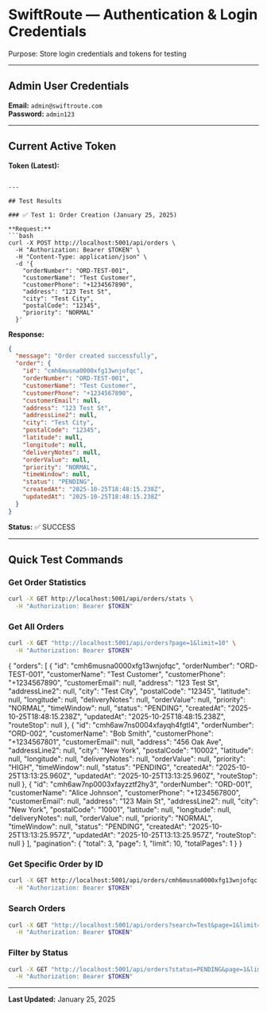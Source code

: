 # SwiftRoute — Authentication & Login Credentials

Purpose: Store login credentials and tokens for testing

---

## Admin User Credentials

**Email:** `admin@swiftroute.com`  
**Password:** `admin123`

---

## Current Active Token

**Token (Latest):**
```

---

## Test Results

### ✅ Test 1: Order Creation (January 25, 2025)

**Request:**
```bash
curl -X POST http://localhost:5001/api/orders \
  -H "Authorization: Bearer $TOKEN" \
  -H "Content-Type: application/json" \
  -d '{
    "orderNumber": "ORD-TEST-001",
    "customerName": "Test Customer",
    "customerPhone": "+1234567890",
    "address": "123 Test St",
    "city": "Test City",
    "postalCode": "12345",
    "priority": "NORMAL"
  }'
```

**Response:**
```json
{
  "message": "Order created successfully",
  "order": {
    "id": "cmh6musna0000xfg13wnjofqc",
    "orderNumber": "ORD-TEST-001",
    "customerName": "Test Customer",
    "customerPhone": "+1234567890",
    "customerEmail": null,
    "address": "123 Test St",
    "addressLine2": null,
    "city": "Test City",
    "postalCode": "12345",
    "latitude": null,
    "longitude": null,
    "deliveryNotes": null,
    "orderValue": null,
    "priority": "NORMAL",
    "timeWindow": null,
    "status": "PENDING",
    "createdAt": "2025-10-25T18:48:15.238Z",
    "updatedAt": "2025-10-25T18:48:15.238Z"
  }
}
```

**Status:** ✅ SUCCESS

---

## Quick Test Commands

### Get Order Statistics
```bash
curl -X GET http://localhost:5001/api/orders/stats \
  -H "Authorization: Bearer $TOKEN"
```

### Get All Orders
```bash
curl -X GET "http://localhost:5001/api/orders?page=1&limit=10" \
  -H "Authorization: Bearer $TOKEN"
```
{
    "orders": [
        {
            "id": "cmh6musna0000xfg13wnjofqc",
            "orderNumber": "ORD-TEST-001",
            "customerName": "Test Customer",
            "customerPhone": "+1234567890",
            "customerEmail": null,
            "address": "123 Test St",
            "addressLine2": null,
            "city": "Test City",
            "postalCode": "12345",
            "latitude": null,
            "longitude": null,
            "deliveryNotes": null,
            "orderValue": null,
            "priority": "NORMAL",
            "timeWindow": null,
            "status": "PENDING",
            "createdAt": "2025-10-25T18:48:15.238Z",
            "updatedAt": "2025-10-25T18:48:15.238Z",
            "routeStop": null
        },
        {
            "id": "cmh6aw7ns0004xfayqh4fgtl4",
            "orderNumber": "ORD-002",
            "customerName": "Bob Smith",
            "customerPhone": "+1234567801",
            "customerEmail": null,
            "address": "456 Oak Ave",
            "addressLine2": null,
            "city": "New York",
            "postalCode": "10002",
            "latitude": null,
            "longitude": null,
            "deliveryNotes": null,
            "orderValue": null,
            "priority": "HIGH",
            "timeWindow": null,
            "status": "PENDING",
            "createdAt": "2025-10-25T13:13:25.960Z",
            "updatedAt": "2025-10-25T13:13:25.960Z",
            "routeStop": null
        },
        {
            "id": "cmh6aw7np0003xfayzztf2hy3",
            "orderNumber": "ORD-001",
            "customerName": "Alice Johnson",
            "customerPhone": "+1234567800",
            "customerEmail": null,
            "address": "123 Main St",
            "addressLine2": null,
            "city": "New York",
            "postalCode": "10001",
            "latitude": null,
            "longitude": null,
            "deliveryNotes": null,
            "orderValue": null,
            "priority": "NORMAL",
            "timeWindow": null,
            "status": "PENDING",
            "createdAt": "2025-10-25T13:13:25.957Z",
            "updatedAt": "2025-10-25T13:13:25.957Z",
            "routeStop": null
        }
    ],
    "pagination": {
        "total": 3,
        "page": 1,
        "limit": 10,
        "totalPages": 1
    }
}

### Get Specific Order by ID
```bash
curl -X GET http://localhost:5001/api/orders/cmh6musna0000xfg13wnjofqc \
  -H "Authorization: Bearer $TOKEN"
```

### Search Orders
```bash
curl -X GET "http://localhost:5001/api/orders?search=Test&page=1&limit=10" \
  -H "Authorization: Bearer $TOKEN"
```

### Filter by Status
```bash
curl -X GET "http://localhost:5001/api/orders?status=PENDING&page=1&limit=10" \
  -H "Authorization: Bearer $TOKEN"
```

---

**Last Updated:** January 25, 2025
